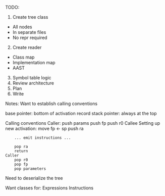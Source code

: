 TODO:
1. Create tree class
- All nodes
- In separate files
- No repr required
2. Create reader
- Class map
- Implementation map
- AAST
3. Symbol table logic
4. Review architecture
5. Plan
6. Write




Notes:
Want to establish calling conventions

base pointer: bottom of activation record
stack pointer: always at the top

Calling conventions
    Caller:
        push params
        push fp
        push r0
    Callee
        Setting up new activation:
        move fp <- sp
        push ra

        ... emit instructions ...

        pop ra
        return
    Caller
        pop r0
        pop fp
        pop parameters

Need to deserialize the tree

Want classes for:
    Expressions
    Instructions
        